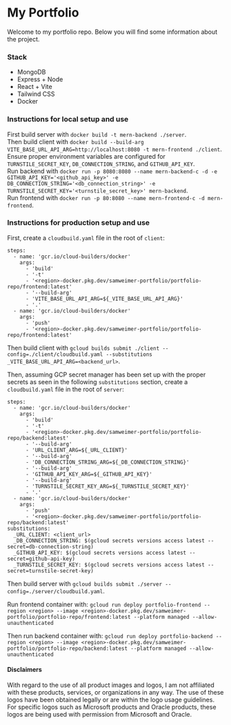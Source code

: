 # My Portfolio

Welcome to my portfolio repo. Below you will find some information about the project.

### Stack

-   MongoDB
-   Express + Node
-   React + Vite
-   Tailwind CSS
-   Docker

### Instructions for local setup and use

First build server with `docker build -t mern-backend ./server`.  
Then build client with `docker build --build-arg VITE_BASE_URL_API_ARG=http://localhost:8080 -t mern-frontend ./client`.  
Ensure proper environment variables are configured for `TURNSTILE_SECRET_KEY`, `DB_CONNECTION_STRING`, and `GITHUB_API_KEY`.  
Run backend with `docker run -p 8080:8080 --name mern-backend-c -d -e GITHUB_API_KEY='<github_api_key>' -e DB_CONNECTION_STRING='<db_connection_string>' -e TURNSTILE_SECRET_KEY='<turnstile_secret_key>' mern-backend`.  
Run frontend with `docker run -p 80:8080 --name mern-frontend-c -d mern-frontend`.

### Instructions for production setup and use

First, create a `cloudbuild.yaml` file in the root of `client`:

```
steps:
  - name: 'gcr.io/cloud-builders/docker'
    args:
      - 'build'
      - '-t'
      - '<region>-docker.pkg.dev/samweimer-portfolio/portfolio-repo/frontend:latest'
      - '--build-arg'
      - 'VITE_BASE_URL_API_ARG=${_VITE_BASE_URL_API_ARG}'
      - '.'
  - name: 'gcr.io/cloud-builders/docker'
    args:
      - 'push'
      - '<region>-docker.pkg.dev/samweimer-portfolio/portfolio-repo/frontend:latest'
```

Then build client with `gcloud builds submit ./client --config=./client/cloudbuild.yaml --substitutions _VITE_BASE_URL_API_ARG=<backend_url>`.

Then, assuming GCP secret manager has been set up with the proper secrets as seen in the following `substitutions` section, create a `cloudbuild.yaml` file in the root of `server`:

```
steps:
  - name: 'gcr.io/cloud-builders/docker'
    args:
      - 'build'
      - '-t'
      - '<region>-docker.pkg.dev/samweimer-portfolio/portfolio-repo/backend:latest'
      - '--build-arg'
      - 'URL_CLIENT_ARG=${_URL_CLIENT}'
      - '--build-arg'
      - 'DB_CONNECTION_STRING_ARG=${_DB_CONNECTION_STRING}'
      - '--build-arg'
      - 'GITHUB_API_KEY_ARG=${_GITHUB_API_KEY}'
      - '--build-arg'
      - 'TURNSTILE_SECRET_KEY_ARG=${_TURNSTILE_SECRET_KEY}'
      - '.'
  - name: 'gcr.io/cloud-builders/docker'
    args:
      - 'push'
      - '<region>-docker.pkg.dev/samweimer-portfolio/portfolio-repo/backend:latest'
substitutions:
  _URL_CLIENT: <client_url>
  _DB_CONNECTION_STRING: $(gcloud secrets versions access latest --secret=db-connection-string)
  _GITHUB_API_KEY: $(gcloud secrets versions access latest --secret=github-api-key)
  _TURNSTILE_SECRET_KEY: $(gcloud secrets versions access latest --secret=turnstile-secret-key)
```

Then build server with `gcloud builds submit ./server --config=./server/cloudbuild.yaml`.

Run frontend container with:
`gcloud run deploy portfolio-frontend --region <region> --image <region>-docker.pkg.dev/samweimer-portfolio/portfolio-repo/frontend:latest --platform managed --allow-unauthenticated`

Then run backend container with:
`gcloud run deploy portfolio-backend --region <region> --image <region>-docker.pkg.dev/samweimer-portfolio/portfolio-repo/backend:latest --platform managed --allow-unauthenticated`

#### Disclaimers

With regard to the use of all product images and logos, I am not affiliated with these products, services, or organizations in any way. The use of these logos have been obtained legally or are within the logo usage guidelines.  
For specific logos such as Microsoft products and Oracle products, these logos are being used with permission from Microsoft and Oracle.
